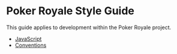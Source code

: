 # Poker Royale Style Guide

This guide applies to development within the Poker Royale project.

- [JavaScript](style-guide/JAVASCRIPT.md)
- [Conventions](style-guide/CONVENTIONS.md)